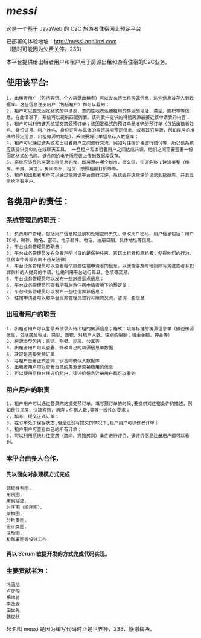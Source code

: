 ﻿# _messi_

这是一个基于 JavaWeb 的 C2C 旅游者住宿网上预定平台

已部署的体验地址：http://messi.applinzi.com （随时可能因为欠费关停，233）

本平台提供给出租者用户和租户用于房源出租和游客住宿的C2C业务。

## 使用该平台:
    
```
1. 出租者用户（包括宾馆、个人房源出租者）可以发布待出租房源信息，这些信息被存入到数据库。这些信息注册用户（包括租户）都可以看到；
2. 租户可以提交固定格式的申请表，意向性地表达要租用的房源的地址、类型、面积等等信息。在此情况下，系统可以提供匹配列表。该列表中提供的待租房源最接近该申请表的内容；
3. 租户可以利用该系统提交房源预订单；该固定格式的预订单是准确的预订单（包括出租者姓名、身份证号、租户姓名、身份证号与具体的宾馆房间预定信息、或者其它房源，例如民房的准确的预定信息，出租房源的地址），系统要将订单信息存入数据库；
4. 租户可以通过该系统和出租者用户之间进行交流，例如对住宿价格进行商讨等，所以该系统应该提供类似的在线聊天工具。 一旦租户和出租者用户之间达成共识，他们之间需要签署一份固定格式的合同。该合同的电子版应该上传到数据库保存。
5. 系统应该显示房源出租信息列表，即房源在哪个城市，什么区，街道名称；建筑类型（楼房、平房、宾馆），房间面积、租价，按照租期打折等等。
6. 租户和出租者用户可以通过使用该平台进行互评。系统会将这些评价记录到数据库，并且显示给所有用户。
```

## 各类用户的责任：
    
### 系统管理员的职责：

```
1. 负责用户管理，包括用户信息的注册和处理密码丢失、修改用户密码。用户信息包括：用户ID号、昵称、姓名、密码、电子邮件、电话、注册日期、具体地址等信息。
2. 平台业务管理员的职责： 
3. 平台业务管理员发布免责声明（目的是保护住房、宾馆出租者和承租者；使得他们的行为、住宿条件等等方面不违反法律）
4. 平台业务管理员可以查看每个旅游住宿申请者的信息，以便能够及时地删除有劣迹或者有犯罪前科的人提交的申请。杜绝利用平台进行毒品、色情等交易。
5. 平台业务管理员可以发布一些旅游景点信息；
6. 平台业务管理员可查看所有旅游住宿申请者所下的预定单；
7. 平台业务管理员可以发布一些住宿推荐信息；
8. 住宿申请者可以和平台业务管理员进行有限的交流，咨询一些信息
```

### 出租者用户的职责
```
1. 出租者用户可以登录系统录入待出租的房源信息；格式：填写标准的房源信息单（描述房源信息，包括房源地址、类型、面积、对租户人数、性别的限制；租金金额，押金等）
2. 房源类型包括：宾馆、别墅、民房、公寓等
3. 出租者用户可以查看、修改自己的房源信息单数据
4. 决定是否接受预订单
5. 与租户签署正式合同，该合同被存入数据库
6. 出租者用户可以查看自己的房源是否被租用的信息
7. 可以使用系统在线评价租户，该评价信息注册用户都可以看到
```
      
### 租户用户的职责

```
1. 租户用户可以通过登录网站提交预订单，填写预订单的时候,要提供对住宿条件的描述，例如是住民房，快捷宾馆，酒店；住宿人数,等等一般性的要求；
2. 填写、提交正式订单；
3. 在订单处于保存状态,但是还没有提交的情况下,租户用户可以修改订单；
4. 租户用户可查看自己的所有订单；
5. 可以利用系统对住宿房（房间、宾馆房间）条件进行评价，该评价信息注册用户都可以看到。
```


### 本平台由多人合作，

#### 先以面向对象建模方式完成

```
领域模型图，
用例图，
用例描述，
时序图（顺序图），
架构图，
分析类图，
设计类图，
活动图，
和部署图等设计工作,
```
#### 再以 Scrum 敏捷开发的方式完成代码实现。

### 主要贡献者为：

```
冯涵旭
卢奕阳
杨锦哲
李逸霆
田世先
魏俊秋
```

起名叫 messi 是因为编写代码时正是世界杯，233，感谢梅西。

